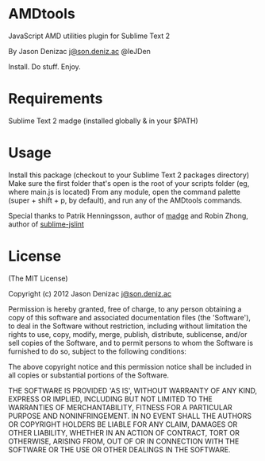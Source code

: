 AMDtools
========

JavaScript AMD utilities plugin for Sublime Text 2

By Jason Denizac <j@son.deniz.ac> @leJDen

Install. Do stuff. Enjoy.

Requirements
===
Sublime Text 2
madge (installed globally & in your $PATH)

Usage
===
Install this package (checkout to your Sublime Text 2 packages directory)
Make sure the first folder that's open is the root of your scripts folder (eg, where main.js is located)
From any module, open the command palette (super + shift + p, by default), and run any of the AMDtools commands.

Special thanks to Patrik Henningsson, author of [madge](https://github.com/pahen/node-madge) and Robin Zhong, author of [sublime-jslint](https://github.com/fbzhong/sublime-jslint)

License
===
(The MIT License)

Copyright (c) 2012 Jason Denizac <j@son.deniz.ac>

Permission is hereby granted, free of charge, to any person obtaining a copy of this software and associated documentation files (the 'Software'), to deal in the Software without restriction, including without limitation the rights to use, copy, modify, merge, publish, distribute, sublicense, and/or sell copies of the Software, and to permit persons to whom the Software is furnished to do so, subject to the following conditions:

The above copyright notice and this permission notice shall be included in all copies or substantial portions of the Software.

THE SOFTWARE IS PROVIDED 'AS IS', WITHOUT WARRANTY OF ANY KIND, EXPRESS OR IMPLIED, INCLUDING BUT NOT LIMITED TO THE WARRANTIES OF MERCHANTABILITY, FITNESS FOR A PARTICULAR PURPOSE AND NONINFRINGEMENT. IN NO EVENT SHALL THE AUTHORS OR COPYRIGHT HOLDERS BE LIABLE FOR ANY CLAIM, DAMAGES OR OTHER LIABILITY, WHETHER IN AN ACTION OF CONTRACT, TORT OR OTHERWISE, ARISING FROM, OUT OF OR IN CONNECTION WITH THE SOFTWARE OR THE USE OR OTHER DEALINGS IN THE SOFTWARE.
